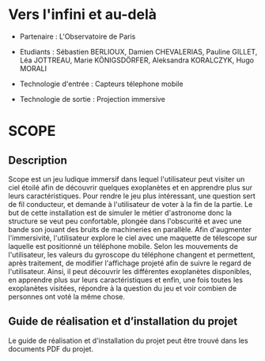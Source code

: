 # Vers l'infini et au-delà

- Partenaire : L'Observatoire de Paris

- Etudiants :  Sébastien BERLIOUX, Damien CHEVALERIAS, Pauline GILLET, Léa JOTTREAU, Marie KÖNIGSDÖRFER, Aleksandra KORALCZYK, Hugo MORALI

- Technologie d'entrée : Capteurs télephone mobile

- Technologie de sortie : Projection immersive


# SCOPE

## Description

Scope est un jeu ludique immersif dans lequel l'utilisateur peut visiter un ciel étoilé afin de découvrir quelques exoplanètes et en apprendre plus sur leurs caractéristiques. Pour rendre le jeu plus intéressant, une question sert de fil conducteur, et demande à l'utilisateur de voter à la fin de la partie.
Le but de cette installation est de simuler le métier d'astronome donc la structure se veut peu confortable, plongée dans l'obscurité et avec une bande son jouant des bruits de machineries en parallèle. Afin d'augmenter l'immersivité, l'utilisateur explore le ciel avec une maquette de télescope sur laquelle est positionné un téléphone mobile. Selon les mouvements de l'utilisateur, les valeurs du gyroscope du téléphone changent et permettent, après traitement, de modifier l'affichage projeté afin de suivre le regard de l'utilisateur. Ainsi, il peut découvrir les différentes exoplanètes disponibles, en apprendre plus sur leurs caractéristiques et enfin, une fois toutes les exoplanètes visitées, répondre à la question du jeu et voir combien de personnes ont voté la même chose.

## Guide de réalisation et d’installation du projet

Le guide de réalisation et d'installation du projet peut être trouvé dans les documents PDF du projet.

